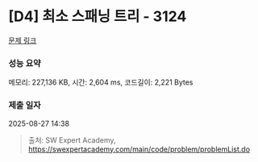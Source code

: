 # [D4] 최소 스패닝 트리 - 3124 

[문제 링크](https://swexpertacademy.com/main/code/problem/problemDetail.do?contestProbId=AV_mSnmKUckDFAWb) 

### 성능 요약

메모리: 227,136 KB, 시간: 2,604 ms, 코드길이: 2,221 Bytes

### 제출 일자

2025-08-27 14:38



> 출처: SW Expert Academy, https://swexpertacademy.com/main/code/problem/problemList.do